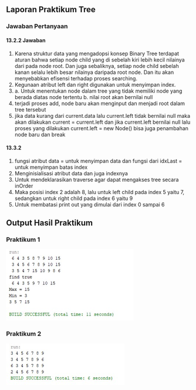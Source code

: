 ## Laporan Praktikum Tree

### Jawaban Pertanyaan

#### 13.2.2 Jawaban

1.	Karena struktur data yang mengadopsi konsep Binary Tree terdapat aturan bahwa setiap node child yang di sebelah kiri lebih kecil nilainya dari pada node root. Dan juga sebaliknya, setiap node child sebelah kanan selalu lebih besar nilainya daripada root node. Dan itu akan menyebabkan efisensi terhadap proses searching. 
2.	Kegunaan atribut left dan right digunakan untuk menyimpan index.  
3.	a. Untuk menentukan node dalam tree yang tidak memiliki node yang berada diatas node tertentu 
b. nilai root akan bernilai null 
4.	terjadi proses add, node baru akan menginput dan menjadi root dalam tree tersebut 
5.	jika data kurang dari current.data lalu current.left tidak bernilai null maka akan dilakukan current = current.left dan jika current.left bernilai null lalu proses yang dilakukan current.left = new Node() bisa juga penambahan node baru dan break 

#### 13.3.2

1.	fungsi atribut data = untuk menyimpan data dan fungsi dari idxLast = untuk menyimpan batas index 
2.	Menginisialisasi atribut data dan juga indexnya 
3.	Untuk mendeklarasikan traverse agar dapat mengakses tree secara inOrder 
4.	Maka posisi index 2 adalah 8, lalu untuk left child pada index 5 yaitu 7, sedangkan untuk right child pada index 6 yaitu 9 
5.	Untuk membatasi print out yang dimulai dari index 0 sampai 6 
 
 
## Output Hasil Praktikum

### Praktikum 1

<img src = "./SS/3.jpg">

### Praktikum 2

<img src = "./SS/4.jpg">


